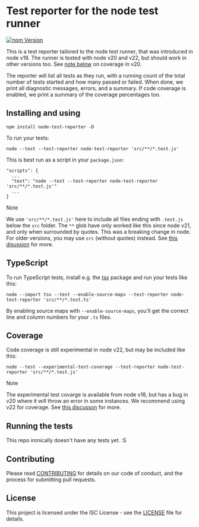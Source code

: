 # Test reporter for the node test runner

[![npm Version](https://img.shields.io/npm/v/node-test-reporter.svg)](https://www.npmjs.com/package/node-test-reporter)

This is a test reporter tailored to the node test runner, that was introduced
in node v18. The runner is tested with node v20 and v22, but should work in
other versions too. See [note below](#coverage) on coverage in v20.

The reporter will list all tests as they run, with a running count of the total
number of tests started and how many passed or failed. When done, we print all
diagnostic messages, errors, and a summary. If code coverage is enabled, we
print a summary of the coverage percentages too.

## Installing and using

```
npm install node-test-reporter -D
```

To run your tests:

```
node --test --test-reporter node-test-reporter 'src/**/*.test.js'
```

This is best run as a script in your `package.json`:

```
"scripts": {
  ...
  "test": "node --test --test-reporter node-test-reporter 'src/**/*.test.js'"
  ...
}
```

> [!NOTE]
> We use `'src/**/*.test.js'` here to include all files ending with `.test.js`
> below the `src` folder. The `**` glob have only worked like this since node
> v21, and only when surrounded by quotes. This was a breaking change in node.
> For older versions, you may use `src` (without quotes) instead. See
> [this disussion](https://github.com/nodejs/node/issues/50287) for more.

## TypeScript

To run TypeScript tests, install e.g. the [tsx](https://github.com/privatenumber/tsx)
package and run your tests like this:

```
node --import tsx --test --enable-source-maps --test-reporter node-test-reporter 'src/**/*.test.ts'
```

By enabling source maps with `--enable-source-maps`, you'll get the correct
line and column numbers for your `.ts` files.

## Coverage

Code coverage is still experimental in node v22, but may be included like this:

```
node --test --experimental-test-coverage --test-reporter node-test-reporter 'src/**/*.test.js'
```

> [!NOTE]
> The experimental test covarge is available from node v18, but has a bug in v20
> where it will throw an error in some instances. We recommend using v22 for
> coverage. See [this discusson](https://github.com/nodejs/node/issues/51552)
> for more.

## Running the tests

This repo ironically doesn't have any tests yet. :S

## Contributing

Please read
[CONTRIBUTING](https://github.com/integreat-io/node-test-reporter/blob/master/CONTRIBUTING.md)
for details on our code of conduct, and the process for submitting pull
requests.

## License

This project is licensed under the ISC License - see the
[LICENSE](https://github.com/integreat-io/node-test-reporter/blob/master/LICENSE)
file for details.
